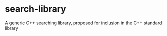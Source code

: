 search-library
==============

A generic C++ searching library, proposed for inclusion in the C++ standard library